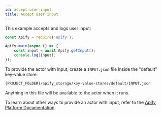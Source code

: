 ```yaml
---
id: accept-user-input
title: Accept user input
---
```


This example accepts and logs user input:

```javascript
const Apify = require('apify');

Apify.main(async () => {
    const input = await Apify.getInput();
    console.log(input);
});
```

To provide the actor with input, create a `INPUT.json` file inside the "default" key-value store:

```bash
{PROJECT_FOLDER}/apify_storage/key-value-stores/default/INPUT.json
```

Anything in this file will be available to the actor when it runs.

To learn about other ways to provide an actor with input, refer to 
the [Apify Platform Documentation](https://apify.com/docs/actor#run).
